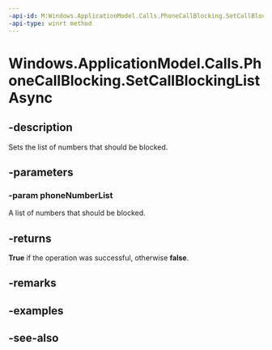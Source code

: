 ```yaml
---
-api-id: M:Windows.ApplicationModel.Calls.PhoneCallBlocking.SetCallBlockingListAsync(Windows.Foundation.Collections.IIterable{System.String})
-api-type: winrt method
---
```


<!-- Method syntax
public Windows.Foundation.IAsyncOperation<bool> SetCallBlockingListAsync(Windows.Foundation.Collections.IIterable<System.String> phoneNumberList)
-->

# Windows.ApplicationModel.Calls.PhoneCallBlocking.SetCallBlockingListAsync

## -description
Sets the list of numbers that should be blocked.

## -parameters
### -param phoneNumberList
A list of numbers that should be blocked.

## -returns
**True** if the operation was successful, otherwise **false**.

## -remarks

## -examples

## -see-also
